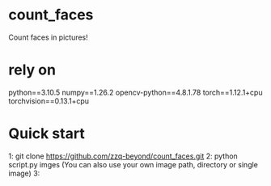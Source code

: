 # count_faces
Count faces in pictures!
# rely on
python==3.10.5
numpy==1.26.2
opencv-python==4.8.1.78
torch==1.12.1+cpu
torchvision==0.13.1+cpu
# Quick start
1: git clone https://github.com/zzq-beyond/count_faces.git
2: python script.py imges (You can also use your own image path, directory or single image)
3: 

